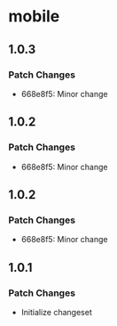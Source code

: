 # mobile

## 1.0.3

### Patch Changes

- 668e8f5: Minor change

## 1.0.2

### Patch Changes

- 668e8f5: Minor change

## 1.0.2

### Patch Changes

- 668e8f5: Minor change

## 1.0.1

### Patch Changes

- Initialize changeset
